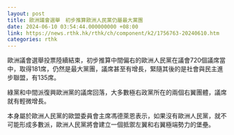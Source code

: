 ```yaml
---
layout: post
title: 歐洲議會選舉　初步推算歐洲人民黨仍屬最大黨團
date: 2024-06-10 03:54:44.000000000 +08:00
link: https://news.rthk.hk/rthk/ch/component/k2/1756763-20240610.htm
categories: rthk
---
```


歐洲議會選舉投票陸續結束，初步推算中間偏右的歐洲人民黨在議會720個議席當中，取得181席，仍然是最大黨團，議席甚至有增長，緊隨其後的是社會與民主進步聯盟，有135席。

綠黨和中間派復興歐洲黨的議席回落，大多數極右政黨所在的兩個右翼團體，議席就有輕微增長。

本身屬於歐洲人民黨的歐盟委員會主席馮德萊恩表示，如果沒有歐洲人民黨，就不可能形成多數派，歐洲人民黨將會建立一個抵禦左翼和右翼極端勢力的堡壘。
